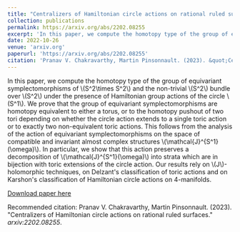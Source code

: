 ```yaml
---
title: "Centralizers of Hamiltonian circle actions on rational ruled surfaces"
collection: publications
permalink: https://arxiv.org/abs/2202.08255
excerpt: 'In this paper, we compute the homotopy type of the group of equivariant symplectomorphisms of \\(S^2\times S^2\\) and \\(\mathbf{C}P^2\#\overline{\mathbf{C}P^2}\\) under the presence of Hamiltonian group actions of the circle \\(S^1\\). We prove that the group of equivariant symplectomorphisms are homotopy equivalent to either a torus, or to the homotopy pushout of two tori depending on whether the circle action extends to a single toric action or to exactly two non-equivalent toric actions.'
date: 2022-10-26
venue: 'arxiv.org'
paperurl: 'https://arxiv.org/abs/2202.08255'
citation: 'Pranav V. Chakravarthy, Martin Pinsonnault. (2023). &quot;Centralizers of Hamiltonian circle actions on rational ruled surfaces.&quot; <i>arxiv:2202.08255 </i>.'
---
```

In this paper, we compute the homotopy type of the group of equivariant symplectomorphisms of \\(S^2\times S^2\\) and the non-trivial \\(S^2\\) bundle over \\(S^2\\) under the presence of Hamiltonian group actions of the circle \\(S^1\\). We prove that the group of equivariant symplectomorphisms are homotopy equivalent to either a torus, or to the homotopy pushout of two tori depending on whether the circle action extends to a single toric action or to exactly two non-equivalent toric actions. This follows from the analysis of the action of equivariant symplectomorphisms on the space of compatible and invariant almost complex structures \\(\mathcal{J}^{S^1}(\omega)\\). In particular, we show that this action preserves a decomposition of \\(\mathcal{J}^{S^1}(\omega)\\) into strata which are in bijection with toric extensions of the circle action. Our results rely on \\(J\\)-holomorphic techniques, on Delzant's classification of toric actions and on Karshon's classification of Hamiltonian circle actions on 4-manifolds.

[Download paper here](https://arxiv.org/abs/2202.08255)

Recommended citation: Pranav V. Chakravarthy, Martin Pinsonnault. (2023). &quot;Centralizers of Hamiltonian circle actions on rational ruled surfaces.&quot; <i>arxiv:2202.08255</i>.
